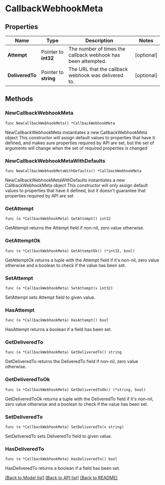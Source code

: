 # CallbackWebhookMeta

## Properties

Name | Type | Description | Notes
------------ | ------------- | ------------- | -------------
**Attempt** | Pointer to **int32** | The number of times the callback webhook has been attempted. | [optional] 
**DeliveredTo** | Pointer to **string** | The URL that the callback webhook was delivered to. | [optional] 

## Methods

### NewCallbackWebhookMeta

`func NewCallbackWebhookMeta() *CallbackWebhookMeta`

NewCallbackWebhookMeta instantiates a new CallbackWebhookMeta object
This constructor will assign default values to properties that have it defined,
and makes sure properties required by API are set, but the set of arguments
will change when the set of required properties is changed

### NewCallbackWebhookMetaWithDefaults

`func NewCallbackWebhookMetaWithDefaults() *CallbackWebhookMeta`

NewCallbackWebhookMetaWithDefaults instantiates a new CallbackWebhookMeta object
This constructor will only assign default values to properties that have it defined,
but it doesn't guarantee that properties required by API are set

### GetAttempt

`func (o *CallbackWebhookMeta) GetAttempt() int32`

GetAttempt returns the Attempt field if non-nil, zero value otherwise.

### GetAttemptOk

`func (o *CallbackWebhookMeta) GetAttemptOk() (*int32, bool)`

GetAttemptOk returns a tuple with the Attempt field if it's non-nil, zero value otherwise
and a boolean to check if the value has been set.

### SetAttempt

`func (o *CallbackWebhookMeta) SetAttempt(v int32)`

SetAttempt sets Attempt field to given value.

### HasAttempt

`func (o *CallbackWebhookMeta) HasAttempt() bool`

HasAttempt returns a boolean if a field has been set.

### GetDeliveredTo

`func (o *CallbackWebhookMeta) GetDeliveredTo() string`

GetDeliveredTo returns the DeliveredTo field if non-nil, zero value otherwise.

### GetDeliveredToOk

`func (o *CallbackWebhookMeta) GetDeliveredToOk() (*string, bool)`

GetDeliveredToOk returns a tuple with the DeliveredTo field if it's non-nil, zero value otherwise
and a boolean to check if the value has been set.

### SetDeliveredTo

`func (o *CallbackWebhookMeta) SetDeliveredTo(v string)`

SetDeliveredTo sets DeliveredTo field to given value.

### HasDeliveredTo

`func (o *CallbackWebhookMeta) HasDeliveredTo() bool`

HasDeliveredTo returns a boolean if a field has been set.


[[Back to Model list]](../README.md#documentation-for-models) [[Back to API list]](../README.md#documentation-for-api-endpoints) [[Back to README]](../README.md)


